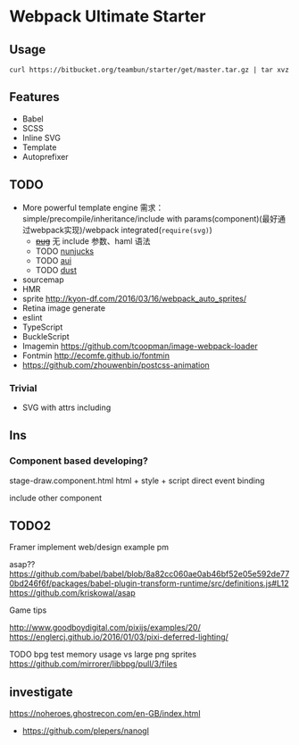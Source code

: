 # Webpack Ultimate Starter


## Usage

```
curl https://bitbucket.org/teambun/starter/get/master.tar.gz | tar xvz
```


## Features
- Babel
- SCSS
- Inline SVG
- Template
- Autoprefixer


## TODO
- More powerful template engine
  需求：simple/precompile/inheritance/include with params(component)(最好通过webpack实现)/webpack integrated(`require(svg)`)
  - ~~[pug](https://github.com/pugjs/pug-loader)~~ 无 include 参数、haml 语法
  - TODO [nunjucks](https://github.com/at0g/nunjucks-loader)
  - TODO [aui](https://aui.github.io/art-template/webpack/index.html#Examples)
  - TODO [dust](https://github.com/avaly/dust-loader)
- sourcemap
- HMR
- sprite http://kyon-df.com/2016/03/16/webpack_auto_sprites/
- Retina image generate
- eslint
- TypeScript
- BuckleScript
- Imagemin https://github.com/tcoopman/image-webpack-loader
- Fontmin http://ecomfe.github.io/fontmin
- https://github.com/zhouwenbin/postcss-animation

### Trivial
- SVG with attrs including


## Ins

### Component based developing?
stage-draw.component.html
html + style + script
direct event binding

include other component


## TODO2

Framer implement web/design
example pm

asap??
https://github.com/babel/babel/blob/8a82cc060ae0ab46bf52e05e592de770bd246f6f/packages/babel-plugin-transform-runtime/src/definitions.js#L12
https://github.com/kriskowal/asap

Game tips

http://www.goodboydigital.com/pixijs/examples/20/
https://englercj.github.io/2016/01/03/pixi-deferred-lighting/

TODO bpg
test memory usage vs large png sprites
https://github.com/mirrorer/libbpg/pull/3/files

## investigate
https://noheroes.ghostrecon.com/en-GB/index.html
- https://github.com/plepers/nanogl

